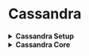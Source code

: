 # Cassandra 
<details> <summary><b>Cassandra Setup</b></summary>
  <details><summary><b>Cassandra 3.11 setup in windows as windows is not supporting version 4 for that refer docker setup</b></summary>
  <p>
  
   - Go to cassandra bin directory
   - kdsf
   - fdsfkdsf
  </p>
  </details>
  
  <details><summary><b>Cassandra setup in windows using docker</b></summary>
  <p>
  
   - Make sure docker desktop is installed in your machine
   - Open command prompt and run below command
   ```
    docker pull cassandra:latest
   ``` 
   - Go to docker desktop, you will be able to see doker container running, go to docker terminal form docker desktop and run cqlsh
   - fdsfkdsf
    
    
  </p>
    
  </details>
 </p>
</details>
  
<details> <summary><b>Cassandra Core</b></summary>
<p>
  Go to cassandra bin drectory and run below command form terminal to start cassandra server</br>
  
   cassandra.bat sqlsh

</p>
<p>
  
   - Replication, data centers and Racks
   
     - Open new command prompt and run ```  nodetool status ``` it will give the following output which means this machine or this instance of cassandra is running on rack 1
     
     ```
     Status=Up/Down
      |/ State=Normal/Leaving/Joining/Moving
      --  Address    Load       Tokens       Owns (effective)  Host ID                               Rack
      UN  127.0.0.1  181.21 KiB  256          100.0%            bc840d7e-ca5c-4c10-9c9b-79283ab2a0f1  rack1
     ```
   - CQL- Keyspaces and Tables
     - we write the cassandra query on cassandra query shell for that run ```  cassandra.bat sqlsh ``` command
     - Creating keyspaces
       - use below command to create keyspaces
       ```
        CREATE KEYSPACE test_keyspace WITH replication = {'class': 'SimpleStrategy', 'replication_factor': '1'} AND durable_writes='true';
       ```
       - Use ``` describe <keyspace name> ```  command to check the created keyspace
       - Use ``` describe keyspaces ``` command to list down all the keyspaces
       - ``` drop keyspace <keyspace name> ``` will drop the specified keyspace
       - ``` use <keyspace name> ``` will move u on the create keyspace
     - Creating table
       - simple create table statement
       ```
        CREATE TABLE student_by_id (id int primary key, name text, addressLine1 text, country text);
       ```
       - Creating table with composite key(we can specy n number of columns in primary key)
       ```
         CREATE TABLE student_by_address (addressLine1 text, id int , name text, country text, primary key(addressLine1,id));
       ```
       - create table with clustering key
       ```
        CREATE TABLE student_by_addressln1_and_city (addressLine1 text, id int , name text, country text, city text, primary key((addressLine1,city)id));
       ```
      - below command can be used to describe tables
      ```
       describe tables
      ```
      ```
      describe <table name>
      ```
   - Consistency, insert and selects  for more details click [here](https://github.com/singhrakeshgkp/spring/blob/master/cqlshqueries.md)
    
</p>
</details>
  
